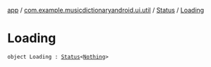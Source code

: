 [app](../../index.md) / [com.example.musicdictionaryandroid.ui.util](../index.md) / [Status](index.md) / [Loading](./-loading.md)

# Loading

`object Loading : `[`Status`](index.md)`<`[`Nothing`](https://kotlinlang.org/api/latest/jvm/stdlib/kotlin/-nothing/index.html)`>`